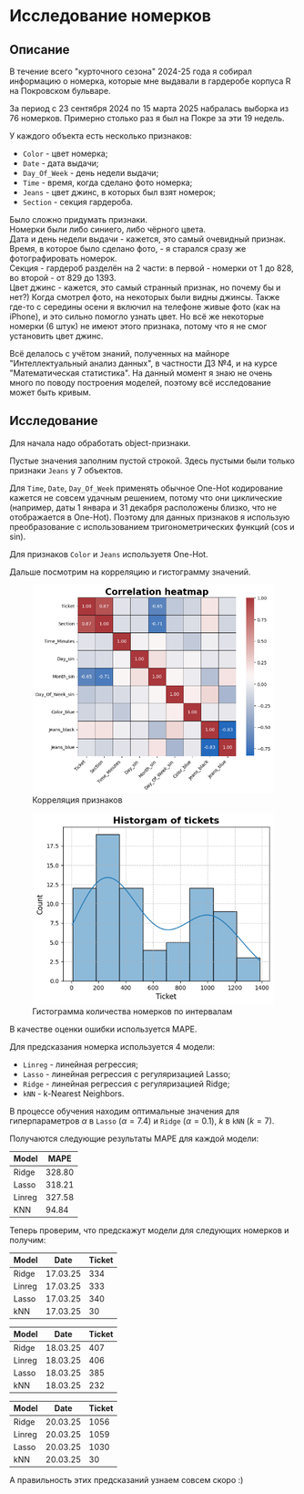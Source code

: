 # Исследование номерков

## Описание
В течение всего "курточного сезона" 2024-25 года я собирал информацию о номерка, которые мне выдавали в гардеробе корпуса R на Покровском бульваре.

За период с 23 сентября 2024 по 15 марта 2025 набралась выборка из 76 номерков. Примерно столько раз я был на Покре за эти 19 недель.

У каждого объекта есть несколько признаков: 
- `Color` - цвет номерка;
- `Date` - дата выдачи;
- `Day_Of_Week` - день недели выдачи;
- `Time` - время, когда сделано фото номерка;
- `Jeans` - цвет джинс, в которых был взят номерок;
- `Section` - секция гардероба.

Было сложно придумать признаки.\
Номерки были либо синиего, либо чёрного цвета.\
Дата и день недели выдачи - кажется, это самый очевидный признак.\
Время, в которое было сделано фото, - я старался сразу же фотографировать номерок.\
Секция - гардероб разделён на 2 части: в первой - номерки от 1 до 828, во второй - от 829 до 1393.\
Цвет джинс - кажется, это самый странный признак, но почему бы и нет?) Когда смотрел фото, на некоторых были видны джинсы. Также где-то с середины осени я включил на телефоне живые фото (как на iPhone), и это сильно помогло узнать цвет. Но всё же некоторые номерки (6 штук) не имеют этого признака, потому что я не смог установить цвет джинс.

Всё делалось с учётом знаний, полученных на майноре "Интеллектуальный анализ данных", в частности ДЗ №4, и на курсе "Математическая статистика". На данный момент я знаю не очень много по поводу построения моделей, поэтому всё исследование может быть кривым.

## Исследование

Для начала надо обработать object-признаки.

Пустые значения заполним пустой строкой. Здесь пустыми были только признаки `Jeans` у 7 объектов.

Для `Time`, `Date`, `Day_Of_Week` применять обычное One-Hot кодирование кажется не совсем удачным решением, потому что они циклические (например, даты 1 январа и 31 декабря расположены близко, что не отображается в One-Hot). Поэтому для данных признаков я использую преобразование с использованием тригонометрических функций (cos и sin). 

Для признаков `Color` и `Jeans` используетя One-Hot.

Дальше посмотрим на корреляцию и гистограмму значений.

<figure>
    <img src="static/correlation.png" alt="Correlation" width="500">
    <figcaption>Корреляция признаков</figcaption>
</figure>

<figure>
    <img src="static/histogram.png" alt="Histogram" width="500">
    <figcaption>Гистограмма количества номерков по интервалам</figcaption>
</figure>

В качестве оценки ошибки используется MAPE.

Для предсказания номерка используется 4 модели: 
- `Linreg` - линейная регрессия;
- `Lasso` - линейная регрессия с регуляризацией Lasso;
- `Ridge` - линейная регрессия с регуляризацией Ridge;
- `kNN` - k-Nearest Neighbors.

В процессе обучения находим оптимальные значения для гиперпараметров $\alpha$ в `Lasso` ($\alpha = 7.4$) и `Ridge` ($\alpha = 0.1$), $k$ в `kNN` ($k = 7$).

Получаются следующие результаты MAPE для каждой модели:

| Model  | MAPE   |
---------|---------
| Ridge  | 328.80 |
| Lasso  | 318.21 |
| Linreg | 327.58 |
| KNN    | 94.84  |

Теперь проверим, что предскажут модели для следующих номерков и получим:

Model   | Date     | Ticket
--------|----------|--------
Ridge   | 17.03.25 | 334
Linreg  | 17.03.25 | 333
Lasso	| 17.03.25 | 340
kNN 	| 17.03.25 | 30

Model   | Date     | Ticket
--------|----------|--------
Ridge   | 18.03.25 | 407
Linreg  | 18.03.25 | 406
Lasso	| 18.03.25 | 385
kNN     | 18.03.25 | 232

Model   | Date     | Ticket
--------|----------|--------
Ridge   | 20.03.25 | 1056
Linreg  | 20.03.25 | 1059
Lasso   | 20.03.25 | 1030
kNN     | 20.03.25 | 30

А правильность этих предсказаний узнаем совсем скоро :)
